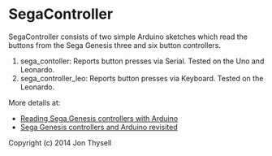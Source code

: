 # SegaController #

SegaController consists of two simple Arduino sketches which read the buttons from the Sega Genesis three and six button controllers.

1. sega_contoller: Reports button presses via Serial. Tested on the Uno and Leonardo.
2. sega_controller_leo: Reports button presses via Keyboard. Tested on the Leonardo.

More details at:

* [Reading Sega Genesis controllers with Arduino](https://jonthysell.com/2014/07/26/reading-sega-genesis-controllers-with-arduino/)
* [Sega Genesis controllers and Arduino revisited](https://jonthysell.com/2014/09/29/sega-genesis-controllers-and-arduino-revisited/)

Copyright (c) 2014 Jon Thysell
